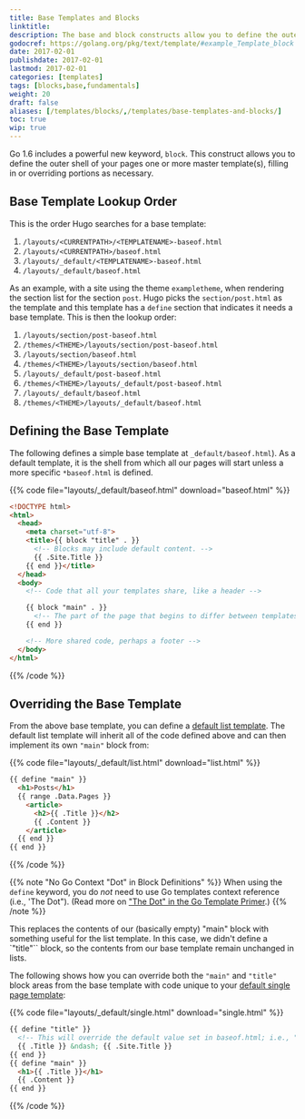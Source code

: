 ```yaml
---
title: Base Templates and Blocks
linktitle:
description: The base and block constructs allow you to define the outer shell of your master templates (i.e., the chrome of the page) in a syntax that allows for easy extending and overwriting.
godocref: https://golang.org/pkg/text/template/#example_Template_block
date: 2017-02-01
publishdate: 2017-02-01
lastmod: 2017-02-01
categories: [templates]
tags: [blocks,base,fundamentals]
weight: 20
draft: false
aliases: [/templates/blocks/,/templates/base-templates-and-blocks/]
toc: true
wip: true
---
```


Go 1.6 includes a powerful new keyword, `block`. This construct allows you to define the outer shell of your pages one or more master template(s), filling in or overriding portions as necessary.

## Base Template Lookup Order

This is the order Hugo searches for a base template:

1. `/layouts/<CURRENTPATH>/<TEMPLATENAME>-baseof.html`
2. `/layouts/<CURRENTPATH>/baseof.html`
3. `/layouts/_default/<TEMPLATENAME>-baseof.html`
4. `/layouts/_default/baseof.html`

As an example, with a site using the theme `exampletheme`, when rendering the section list for the section `post`. Hugo picks the `section/post.html` as the template and this template has a `define` section that indicates it needs a base template. This is then the lookup order:

1. `/layouts/section/post-baseof.html`
2. `/themes/<THEME>/layouts/section/post-baseof.html`
3. `/layouts/section/baseof.html`
4. `/themes/<THEME>/layouts/section/baseof.html`
5. `/layouts/_default/post-baseof.html`
6. `/themes/<THEME>/layouts/_default/post-baseof.html`
7. `/layouts/_default/baseof.html`
8. `/themes/<THEME>/layouts/_default/baseof.html`


## Defining the Base Template

The following defines a simple base template at `_default/baseof.html`). As a default template, it is the shell from which all our pages will start unless a more specific `*baseof.html` is defined.

{{% code file="layouts/_default/baseof.html" download="baseof.html" %}}
```html
<!DOCTYPE html>
<html>
  <head>
    <meta charset="utf-8">
    <title>{{ block "title" . }}
      <!-- Blocks may include default content. -->
      {{ .Site.Title }}
    {{ end }}</title>
  </head>
  <body>
    <!-- Code that all your templates share, like a header -->

    {{ block "main" . }}
      <!-- The part of the page that begins to differ between templates -->
    {{ end }}

    <!-- More shared code, perhaps a footer -->
  </body>
</html>
```
{{% /code %}}

## Overriding the Base Template

From the above base template, you can define a [default list template][hugolists]. The default list template will inherit all of the code defined above and can then implement its own `"main"` block from:

{{% code file="layouts/_default/list.html" download="list.html" %}}
```html
{{ define "main" }}
  <h1>Posts</h1>
  {{ range .Data.Pages }}
    <article>
      <h2>{{ .Title }}</h2>
      {{ .Content }}
    </article>
  {{ end }}
{{ end }}
```
{{% /code %}}

{{% note "No Go Context \"Dot\" in Block Definitions" %}}
When using the `define` keyword, you do *not* need to use Go templates context reference (i.e., 'The Dot"). (Read more on ["The Dot" in the Go Template Primer](/templates/go-templates/).)
{{% /note %}}

This replaces the contents of our (basically empty) "main" block with something useful for the list template. In this case, we didn't define a `"title"`` block, so the contents from our base template remain unchanged in lists.

The following shows how you can override both the `"main"` and `"title"` block areas from the base template with code unique to your [default single page template][singletemplate]:

{{% code file="layouts/_default/single.html" download="single.html" %}}
```html
{{ define "title" }}
  <!-- This will override the default value set in baseof.html; i.e., "{{.Site.Title}}" in the original example-->
  {{ .Title }} &ndash; {{ .Site.Title }}
{{ end }}
{{ define "main" }}
  <h1>{{ .Title }}</h1>
  {{ .Content }}
{{ end }}
```
{{% /code %}}

[hugolists]: /templates/lists
[singletemplate]: /templates/single-page-templates/